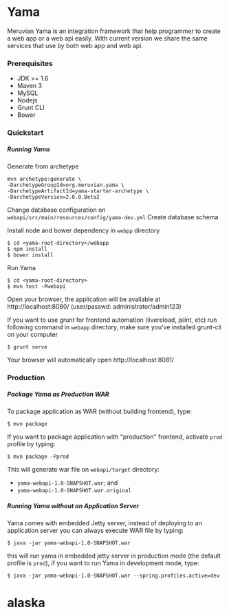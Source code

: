 Yama
====

Meruvian Yama is an integration framework that help programmer to create a web app or a web api easily. With current version we share the same services that use by both web app and web api.

### Prerequisites
* JDK >= 1.6
* Maven 3
* MySQL
* Nodejs
* Grunt CLI
* Bower

### Quickstart
##### Running Yama
Generate from archetype

```
mvn archetype:generate \
-DarchetypeGroupId=org.meruvian.yama \
-DarchetypeArtifactId=yama-starter-archetype \
-DarchetypeVersion=2.0.0.Beta2
```

Change database configuration on `` webapi/src/main/resources/config/yama-dev.yml ``
Create database schema

Install node and bower dependency in `` webpp `` directory
```
$ cd <yama-root-directory>/webapp
$ npm install
$ bower install
```
Run Yama
```
$ cd <yama-root-directory>
$ mvn test -Pwebapi
```
Open your browser, the application will be available at http://localhost:8080/ (user/passwd: administrator/admin123)

If you want to use grunt for frontend automation (livereload, jslint, etc) run following command in `` webapp `` directory, make sure you've installed grunt-cli on your computer
```
$ grunt serve
```
Your browser will automatically open http://localhost:8081/

### Production
##### Package Yama as Production WAR
To package application as WAR (without building frontend), type:
```
$ mvn package
```
If you want to package application with "production" frontend, activate `` prod `` profile by typing:
```
$ mvn package -Pprod
```

This will generate war file on ```webapi/target``` directory:
* ``` yama-webapi-1.0-SNAPSHOT.war ```; and
* ``` yama-webapi-1.0-SNAPSHOT.war.original ```
 
##### Running Yama without an Application Server
Yama comes with embedded Jetty server, instead of deploying to an application server you can always execute WAR file by typing:
```
$ java -jar yama-webapi-1.0-SNAPSHOT.war
```
this will run yama in embedded jetty server in production mode (the default profile is ``prod``), if you want to run Yama in development mode, type:
```
$ java -jar yama-webapi-1.0-SNAPSHOT.war --spring.profiles.active=dev
```
# alaska
